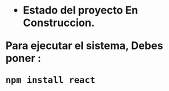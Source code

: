<h1 Sistema de Registro </h1>

- Estado del proyecto En Construccion.

Para ejecutar el sistema, Debes poner :

```npm install react```
